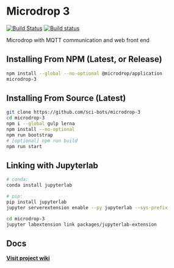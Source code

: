 # Microdrop 3

[![Build Status](https://travis-ci.org/sci-bots/microdrop-3.svg?branch=master)](https://travis-ci.org/sci-bots/microdrop-3)
[![Build status](https://ci.appveyor.com/api/projects/status/am9mpa48m038s7ec?svg=true)](https://ci.appveyor.com/project/SciBots/microdrop-3)


Microdrop with MQTT communication and web front end

## Installing From NPM (Latest, or Release)

```sh
npm install --global --no-optional @microdrop/application
microdrop-3
```

## Installing From Source (Latest)

```sh
git clone https://github.com/sci-bots/microdrop-3
cd microdrop-3
npm i --global gulp lerna
npm install --no-optional
npm run bootstrap
# [optional] npm run build
npm run start
```

## Linking with Jupyterlab

```sh
# conda:
conda install jupyterlab

# pip:
pip install jupyterlab
jupyter serverextension enable --py jupyterlab --sys-prefix

cd microdrop-3
jupyter labextension link packages/jupyterlab-extension
```

## Docs

**[Visit project wiki](https://github.com/sci-bots/microdrop-3/wiki)**
